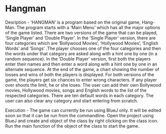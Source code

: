 # Hangman

Desription - ‘HANGMAN’ is a program based on the original game, Hang-Man. The program starts with a ‘Main Menu’ which has all the major options of the game listed. There are two versions of the game that can be played, ‘Single Player’ and ‘Double Player’. In the ‘Single Player’  version, there are four categories which are ‘Bollywood Movies’, ‘Hollywood Movies’, ‘English Words’ and ‘Songs’ .The player chooses one of the four categories and then the words under that category are asked along with a hint one by one (in a random sequence). In the ‘Double Player’ version, first both the players enter their names and then enter a word along with a hint one by one in an alternate sequence. At the end of the game, a chart showing the number of losses and wins of both the players is displayed. For both versions of the game, the players get six chances to enter wrong characters. If any player over shoots the limit, he or she loses. The user can add their own Bollywood movies, Hollywood movies, songs and English words to the list of the respected categories. There are ten default words in each category.  The user can also clear any category and start  entering from scratch. 

Execution - The game can currently be run using BlueJ only. It will be edited soon so that it can be run from the commandline. Open the project using BlueJ and create and object of the class by right clicking on the class icon. Run the main function of the object of the class to start the game.
